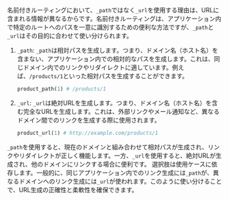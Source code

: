 名前付きルーティングにおいて、`_path`ではなく`_url`を使用する理由は、URLに含まれる情報が異なるからです。名前付きルーティングは、アプリケーション内で特定のルートへのパスを一意に識別するための便利な方法ですが、`_path`と`_url`はその目的に合わせて使い分けられます。

1. `_path`:
   `_path`は相対パスを生成します。つまり、ドメイン名（ホスト名）を含まない、アプリケーション内での相対的なパスを生成します。これは、同じドメイン内でのリンクやリダイレクトに適しています。例えば、`/products/1`といった相対パスを生成することができます。

   ```ruby
   product_path(1) # /products/1
   ```

2. `_url`:
   `_url`は絶対URLを生成します。つまり、ドメイン名（ホスト名）を含む完全なURLを生成します。これは、外部リンクやメール通知など、異なるドメイン間でのリンクを生成する際に使用されます。

   ```ruby
   product_url(1) # http://example.com/products/1
   ```

`_path`を使用すると、現在のドメインと組み合わせて相対パスが生成され、リンクやリダイレクトが正しく機能します。一方、`_url`を使用すると、絶対URLが生成され、他のドメインにリンクする場合に便利です。
選択肢は使用ケースに依存します。一般的に、同じアプリケーション内でのリンク生成には`_path`が、異なるドメインへのリンク生成には`_url`が使われます。このように使い分けることで、URL生成の正確性と柔軟性を確保できます。

